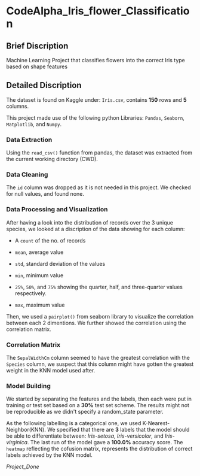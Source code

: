 # CodeAlpha_Iris_flower_Classification

## Brief Discription

Machine Learning Project that classifies flowers into the correct Iris type based on shape features 

## Detailed Discription

The dataset is found on Kaggle under: `Iris.csv`, contains **150** rows and **5** columns.

This project made use of the following python Libraries: `Pandas`, `Seaborn`, `Matplotlib`, and `Numpy`.

### Data Extraction

Using the `read_csv()` function from pandas, the dataset was extracted from the current working directory (CWD).

### Data Cleaning

The `id` column was dropped as it is not needed in this project. We checked for null values, and found none.

### Data Processing and Visualization

After having a look into the distribution of records over the 3 unique species, we looked at a discription of the data showing for each column:

- A `count` of the no. of records

- `mean`, average value

- `std`, standard deviation of the values

- `min`, minimum value

- `25%`, `50%`, and `75%` showing the quarter, half, and three-quarter values respectively.

- `max`, maximum value

Then, we used a `pairplot()` from seaborn library to visualize the correlation between each 2 dimentions. We further showed the correlation using the correlation matrix.

### Correlation Matrix

The `SepalWidthCm` column seemed to have the greatest correlation with the `Species` column, we suspect that this column might have gotten the greatest weight in the KNN model used after.

### Model Building 

We started by separating the features and the labels, then each were put in training or test set based on a **30%** test set scheme. The results might not be reproducible as we didn't specify a random_state parameter. 

As the following labelling is a categorical one, we used K-Nearest-Neighbor(KNN). We specified that there are **3** labels that the model should be able to differentiate between: _Iris-setosa_, _Iris-versicolor_, and _Iris-virginica_. The last run of the model gave a **100.0%** accuracy score. The `heatmap` reflecting the cofusion matrix, represents the distribution of correct labels achieved by the KNN model.

_Project_Done_
